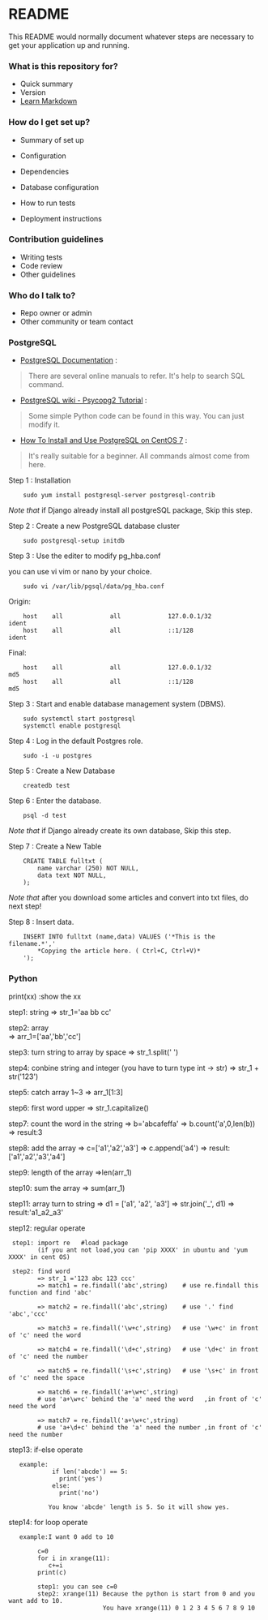 # README #

This README would normally document whatever steps are necessary to get your application up and running.

### What is this repository for? ###
* Quick summary
* Version
* [Learn Markdown](https://bitbucket.org/tutorials/markdowndemo)

### How do I get set up? ###

* Summary of set up
* Configuration
* Dependencies
* Database configuration
* How to run tests

* Deployment instructions

### Contribution guidelines ###

* Writing tests
* Code review
* Other guidelines

### Who do I talk to? ###

* Repo owner or admin
* Other community or team contact

### PostgreSQL ###

* [PostgreSQL Documentation](https://www.postgresql.org/docs/) : 

>There are several online manuals to refer. It's help to search SQL command.

* [PostgreSQL wiki - Psycopg2 Tutorial](https://wiki.postgresql.org/wiki/Psycopg2_Tutorial) : 

>Some simple Python code can be found in this way. You can just modify it.

* [How To Install and Use PostgreSQL on CentOS 7](https://www.digitalocean.com/community/tutorials/how-to-install-and-use-postgresql-on-centos-7) : 

>It's really suitable for a beginner. All commands almost come from here.

Step 1 : Installation

		sudo yum install postgresql-server postgresql-contrib

*Note that* if Django already install all postgreSQL package, Skip this step.		

Step 2 : Create a new PostgreSQL database cluster

		sudo postgresql-setup initdb

Step 3 : Use the editer to modify pg_hba.conf

you can use vi vim or nano by your choice.

		sudo vi /var/lib/pgsql/data/pg_hba.conf

Origin:

		host    all             all             127.0.0.1/32            ident
		host    all             all             ::1/128                 ident

Final:

		host    all             all             127.0.0.1/32            md5
		host    all             all             ::1/128                 md5

Step 3 : Start and enable database management system (DBMS).

		sudo systemctl start postgresql
		systemctl enable postgresql


Step 4 : Log in the default Postgres role.

		sudo -i -u postgres

Step 5 : Create a New Database
	
		createdb test
	
Step 6 : Enter the database.

		psql -d test
	
*Note that* if Django already create its own database, Skip this step.
	
Step 7 : Create a New Table

		CREATE TABLE fulltxt (
			name varchar (250) NOT NULL,
			data text NOT NULL,
		);

*Note that* after you download some articles and  convert into txt files, do next step!

Step 8 : Insert data.

		INSERT INTO fulltxt (name,data) VALUES ('*This is the filename.*','
			*Copying the article here. ( Ctrl+C, Ctrl+V)*
		');

### Python ###

print(xx) :show the xx

step1: string 
              => str_1='aa bb cc'

step2: array  
              => arr_1=['aa','bb','cc']

step3: turn string to array by space 
              => str_1.split(' ')

step4: conbine string and integer (you have to turn type int -> str)
              => str_1 + str('123')

step5: catch array 1~3
              => arr_1[1:3]

step6: first word upper
              => str_1.capitalize()

step7: count the word in the string
              => b='abcafeffa'
              => b.count('a',0,len(b))
              => result:3

step8: add the array
              => c=['a1','a2','a3']
              => c.append('a4')
              => result:['a1','a2','a3','a4']

step9: length of the array
              =>len(arr_1)

step10: sum the array
              => sum(arr_1)

step11: array turn to string
              => d1 = ['a1', 'a2', 'a3']
              => str.join('_', d1)
              => result:'a1_a2_a3'

step12: regular operate

     step1: import re   #load package
            (if you ant not load,you can 'pip XXXX' in ubuntu and 'yum XXXX' in cent OS)
     
     step2: find word
            => str_1 ='123 abc 123 ccc'
            => match1 = re.findall('abc',string)    # use re.findall this function and find 'abc'

            => match2 = re.findall('abc',string)    # use '.' find 'abc','ccc'

            => match3 = re.findall('\w+c',string)   # use '\w+c' in front of 'c' need the word 
            
            => match4 = re.findall('\d+c',string)   # use '\d+c' in front of 'c' need the number 
            
            => match5 = re.findall('\s+c',string)   # use '\s+c' in front of 'c' need the space 

            => match6 = re.findall('a+\w+c',string) 
            # use 'a+\w+c' behind the 'a' need the word   ,in front of 'c' need the word
            
            => match7 = re.findall('a+\w+c',string) 
            # use 'a+\d+c' behind the 'a' need the number ,in front of 'c' need the number

step13: if-else operate
       
       example:
                if len('abcde') == 5:
                  print('yes')
                else:
                  print('no')

               You know 'abcde' length is 5. So it will show yes.

step14: for loop operate
       
       example:I want 0 add to 10
  
            c=0   
            for i in xrange(11):
               c+=i
            print(c)

            step1: you can see c=0
            step2: xrange(11) Because the python is start from 0 and you want add to 10.
                              You have xrange(11) 0 1 2 3 4 5 6 7 8 9 10 